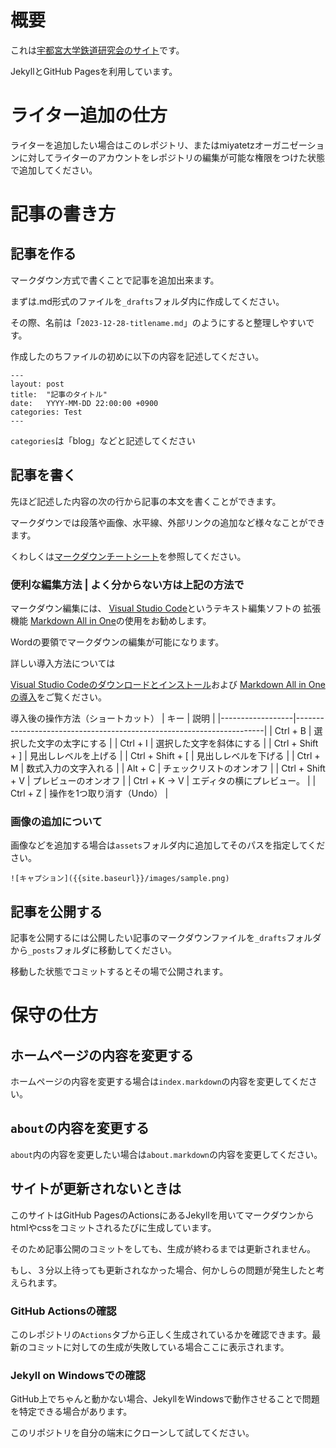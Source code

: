 # 概要
これは[宇都宮大学鉄道研究会のサイト](https://miyatetz.github.io/miyaweb/)です。

JekyllとGitHub Pagesを利用しています。

# ライター追加の仕方
ライターを追加したい場合はこのレポジトリ、またはmiyatetzオーガニゼーションに対してライターのアカウントをレポジトリの編集が可能な権限をつけた状態で追加してください。

# 記事の書き方
## 記事を作る
マークダウン方式で書くことで記事を追加出来ます。

まずは.md形式のファイルを`_drafts`フォルダ内に作成してください。

その際、名前は「`2023-12-28-titlename.md`」のようにすると整理しやすいです。

作成したのちファイルの初めに以下の内容を記述してください。
```
---
layout: post
title:  "記事のタイトル"
date:   YYYY-MM-DD 22:00:00 +0900
categories: Test
---
```
`categories`は「blog」などと記述してください




## 記事を書く
先ほど記述した内容の次の行から記事の本文を書くことができます。

マークダウンでは段落や画像、水平線、外部リンクの追加など様々なことができます。

くわしくは[マークダウンチートシート](https://gist.github.com/mignonstyle/083c9e1651d7734f84c99b8cf49d57fa)を参照してください。

### 便利な編集方法 | よく分からない方は上記の方法で

マークダウン編集には、
[Visual Studio Code](https://code.visualstudio.com/)というテキスト編集ソフトの
拡張機能 [Markdown All in One](https://marketplace.visualstudio.com/items?itemName=yzhang.markdown-all-in-one)の使用をお勧めします。

Wordの要領でマークダウンの編集が可能になります。

詳しい導入方法については

[Visual Studio Codeのダウンロードとインストール](https://www.javadrive.jp/vscode/install/index1.html)および
[Markdown All in Oneの導入](https://zenn.dev/ctrlkeykoyubi/articles/vscode-markdown-all-in-one)をご覧ください。

導入後の操作方法（ショートカット）
| キー              | 説明                                                                 |
|------------------|----------------------------------------------------------------------|
| Ctrl + B         | 選択した文字の太字にする   |
| Ctrl + I         | 選択した文字を斜体にする                                              |
| Ctrl + Shift + ] | 見出しレベルを上げる                                                 |
| Ctrl + Shift + [ | 見出しレベルを下げる                                                 |
| Ctrl + M         | 数式入力の文字入れる                                          |
| Alt + C          | チェックリストのオンオフ                                             |
| Ctrl + Shift + V | プレビューのオンオフ             |
| Ctrl + K → V     | エディタの横にプレビュー。      |
| Ctrl + Z         | 操作を1つ取り消す（Undo）                                           |


### 画像の追加について
画像などを追加する場合は`assets`フォルダ内に追加してそのパスを指定してください。
```
![キャプション]({{site.baseurl}}/images/sample.png)
```

## 記事を公開する
記事を公開するには公開したい記事のマークダウンファイルを`_drafts`フォルダから`_posts`フォルダに移動してください。

移動した状態でコミットするとその場で公開されます。

# 保守の仕方
## ホームページの内容を変更する
ホームページの内容を変更する場合は`index.markdown`の内容を変更してください。

## `about`の内容を変更する
`about`内の内容を変更したい場合は`about.markdown`の内容を変更してください。

## サイトが更新されないときは
このサイトはGitHub PagesのActionsにあるJekyllを用いてマークダウンからhtmlやcssをコミットされるたびに生成しています。

そのため記事公開のコミットをしても、生成が終わるまでは更新されません。

もし、３分以上待っても更新されなかった場合、何かしらの問題が発生したと考えられます。

### GitHub Actionsの確認
このレポジトリの`Actions`タブから正しく生成されているかを確認できます。最新のコミットに対しての生成が失敗している場合ここに表示されます。

### Jekyll on Windowsでの確認
GitHub上でちゃんと動かない場合、JekyllをWindowsで動作させることで問題を特定できる場合があります。

このリポジトリを自分の端末にクローンして試してください。
